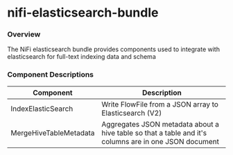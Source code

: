 nifi-elasticsearch-bundle
==========

### Overview

The NiFi elasticsearch bundle provides components used to integrate with elasticsearch for full-text indexing data and schema 

### Component Descriptions

| Component        | Description           |
| ------------- |-------------|
| IndexElasticSearch | Write FlowFile from a JSON array to Elasticsearch (V2)
| MergeHiveTableMetadata | Aggregates JSON metadata about a hive table so that a table and it's columns are in one JSON document
